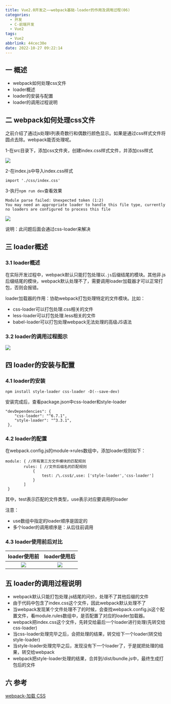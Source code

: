 ```yaml
---
title: Vue2.0开发之——webpack基础-loader的作用及调用过程(06)
categories:
  - 开发
  - C-前端开发
  - Vue2
tags:
  - Vue2
abbrlink: 44cec30e
date: 2022-10-27 09:22:14
---
```

## 一 概述

* webpack如何处理css文件
* loader概述
* loader的安装与配置
* loader的调用过程说明

<!--more-->

## 二 webpack如何处理css文件

之前介绍了通过js处理li列表奇数行和偶数行颜色显示。如果是通过css样式文件将圆点去除。webpack能否处理呢。

1-在src目录下，添加css文件夹，创建index.css样式文件，并添加css样式

![][1]

2-在index.js中导入index.css样式

```
import './css/index.css'
```

3-执行`npm run dev`查看效果

```
Module parse failed: Unexpected token (1:2)
You may need an appropriate loader to handle this file type, currently no loaders are configured to process this file
```

![][2]

说明：此问题后面会通过css-loader来解决

## 三 loader概述

### 3.1 loader概述

在实际开发过程中，webpack默认只能打包处理以`.js`后缀结尾的模块。其他非.js后缀结尾的模块，webpack默认处理不了，需要调用loader加载器才可以正常打包，否则会报错。

loader加载器的作用：协助webpack打包处理特定的文件模块。比如：

* css-loader可以打包处理.css相关的文件
* less-loader可以打包处理.less相关的文件
* babel-loader可以打包处理webpack无法处理的高级JS语法

### 3.2 loader的调用过程图示
![][3]

## 四 loader的安装与配置

### 4.1 loader的安装

```
npm install style-loader css-loader -D(--save-dev)
```

安装完成后，查看package.json中css-loader和style-loader

```
"devDependencies": {
    "css-loader": "^6.7.1",
    "style-loader": "^3.3.1",
 },
```

### 4.2 loader的配置

在webpack.config.js的module->rules数组中，添加loader规则如下：

```
module: { //所有第三方文件模块的匹配规则
        rules: [ //文件后缀名的匹配规则
            {
                test: /\.css$/,use: ['style-loader','css-loader']
            }
        ]
 }
```

其中，test表示匹配的文件类型，use表示对应要调用的loader

注意：

* use数组中指定的loader顺序是固定的
* 多个loader的调用顺序是：从后往前调用

### 4.3 loader使用前后对比

| loader使用前 | loader使用后 |
| :----------: | :----------: |
|    ![][4]    |    ![][5]    |

## 五 loader的调用过程说明

* webpack默认只能打包处理.js结尾的问价，处理不了其他后缀的文件
* 由于代码中包含了index.css这个文件，因此webpack默认处理不了
* 当webpack发现某个文件处理不了的时候，会查找webpack.config.js这个配置文件，看module.rules数组中，是否配置了对应的loader加载器。
* webpack把index.css这个文件，先转交给最后一个loader进行处理(先转交给css-loader)
* 当css-loader处理完毕之后，会把处理的结果，转交给下一个loader(转交给style-loader)
* 当style-loader处理完毕之后，发现没有下一个loader了，于是就把处理的结果，转交给webpack
* webpack把style-loader处理的结果，合并到/dist/bundle.js中，最终生成打包后的文件

## 六 参考

[webpack-加载 CSS][00]




[00]:https://www.webpackjs.com/guides/asset-management/#%E5%8A%A0%E8%BD%BD-css
[1]:https://raw.githubusercontent.com/PGzxc/CDN/master/blog-vue/vue02-06-loader-css-li-style.png
[2]:https://raw.githubusercontent.com/PGzxc/CDN/master/blog-vue/vue02-06-loader-css-process-error.png
[3]:https://raw.githubusercontent.com/PGzxc/CDN/master/blog-vue/vue02-06-loader-process.png
[4]:https://raw.githubusercontent.com/PGzxc/CDN/master/blog-vue/vue02-06-loader-use-before.png
[5]:https://raw.githubusercontent.com/PGzxc/CDN/master/blog-vue/vue02-06-loader-use-after.png